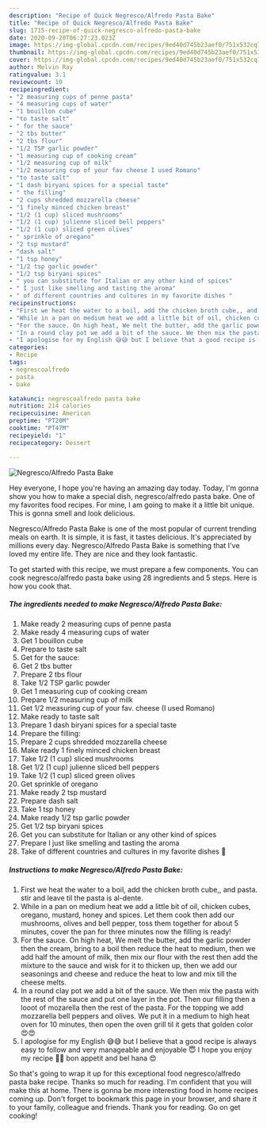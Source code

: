 ```yaml
---
description: "Recipe of Quick Negresco/Alfredo Pasta Bake"
title: "Recipe of Quick Negresco/Alfredo Pasta Bake"
slug: 1715-recipe-of-quick-negresco-alfredo-pasta-bake
date: 2020-09-20T06:27:23.023Z
image: https://img-global.cpcdn.com/recipes/9ed40d745b23aef0/751x532cq70/negrescoalfredo-pasta-bake-recipe-main-photo.jpg
thumbnail: https://img-global.cpcdn.com/recipes/9ed40d745b23aef0/751x532cq70/negrescoalfredo-pasta-bake-recipe-main-photo.jpg
cover: https://img-global.cpcdn.com/recipes/9ed40d745b23aef0/751x532cq70/negrescoalfredo-pasta-bake-recipe-main-photo.jpg
author: Melvin Ray
ratingvalue: 3.1
reviewcount: 10
recipeingredient:
- "2 measuring cups of penne pasta"
- "4 measuring cups of water"
- "1 bouillon cube"
- "to taste salt"
- " for the sauce"
- "2 tbs butter"
- "2 tbs flour"
- "1/2 TSP garlic powder"
- "1 measuring cup of cooking cream"
- "1/2 measuring cup of milk"
- "1/2 measuring cup of your fav cheese I used Romano"
- "to taste salt"
- "1 dash biryani spices for a special taste"
- " the filling"
- "2 cups shredded mozzarella cheese"
- "1 finely minced chicken breast"
- "1/2 (1 cup) sliced mushrooms"
- "1/2 (1 cup) julienne sliced bell peppers"
- "1/2 (1 cup) sliced green olives"
- " sprinkle of oregano"
- "2 tsp mustard"
- "dash salt"
- "1 tsp honey"
- "1/2 tsp garlic powder"
- "1/2 tsp biryani spices"
- " you can substitute for Italian or any other kind of spices"
- " I just like smelling and tasting the aroma"
- " of different countries and cultures in my favorite dishes "
recipeinstructions:
- "First we heat the water to a boil, add the chicken broth cube,, and pasta. stir and leave til the pasta is al-dente."
- "While in a pan on medium heat we add a little bit of oil, chicken cubes, oregano, mustard, honey and spices. Let them cook then add our mushrooms, olives and bell pepper, toss them together for about 5 minutes, cover the pan for three minutes now the filling is ready!"
- "For the sauce. On high heat, We melt the butter, add the garlic powder then the cream, bring to a boil then reduce the heat to medium, then we add half the amount of milk, then mix our flour with the rest then add the mixture to the sauce and wisk for it to thicken up, then we add our seasonings and cheese and reduce the heat to low and mix till the cheese melts."
- "In a round clay pot we add a bit of the sauce. We then mix the pasta with the rest of the sauce and put one layer in the pot. Then our filling then a looot of mozarella then the rest of the pasta. For the topping we add mozzarella bell peppers and olives. We put it in a medium to high heat oven for 10 minutes, then open the oven grill til it gets that golden color 😍😍"
- "I apologise for my English 😅😅 but I believe that a good recipe is always easy to follow and very manageable and enjoyable 😇 I hope you enjoy my recipe 💙💙 bon appetit and bel hana 😍"
categories:
- Recipe
tags:
- negrescoalfredo
- pasta
- bake

katakunci: negrescoalfredo pasta bake 
nutrition: 214 calories
recipecuisine: American
preptime: "PT20M"
cooktime: "PT47M"
recipeyield: "1"
recipecategory: Dessert

---
```



![Negresco/Alfredo Pasta Bake](https://img-global.cpcdn.com/recipes/9ed40d745b23aef0/751x532cq70/negrescoalfredo-pasta-bake-recipe-main-photo.jpg)

Hey everyone, I hope you're having an amazing day today. Today, I'm gonna show you how to make a special dish, negresco/alfredo pasta bake. One of my favorites food recipes. For mine, I am going to make it a little bit unique. This is gonna smell and look delicious.



Negresco/Alfredo Pasta Bake is one of the most popular of current trending meals on earth. It is simple, it is fast, it tastes delicious. It's appreciated by millions every day. Negresco/Alfredo Pasta Bake is something that I've loved my entire life. They are nice and they look fantastic.


To get started with this recipe, we must prepare a few components. You can cook negresco/alfredo pasta bake using 28 ingredients and 5 steps. Here is how you cook that.

<!--inarticleads1-->

##### The ingredients needed to make Negresco/Alfredo Pasta Bake:

1. Make ready 2 measuring cups of penne pasta
1. Make ready 4 measuring cups of water
1. Get 1 bouillon cube
1. Prepare to taste salt
1. Get  for the sauce:
1. Get 2 tbs butter
1. Prepare 2 tbs flour
1. Take 1/2 TSP garlic powder
1. Get 1 measuring cup of cooking cream
1. Prepare 1/2 measuring cup of milk
1. Get 1/2 measuring cup of your fav. cheese (I used Romano)
1. Make ready to taste salt
1. Prepare 1 dash biryani spices for a special taste
1. Prepare  the filling:
1. Prepare 2 cups shredded mozzarella cheese
1. Make ready 1 finely minced chicken breast
1. Take 1/2 (1 cup) sliced mushrooms
1. Get 1/2 (1 cup) julienne sliced bell peppers
1. Take 1/2 (1 cup) sliced green olives
1. Get  sprinkle of oregano
1. Make ready 2 tsp mustard
1. Prepare dash salt
1. Take 1 tsp honey
1. Make ready 1/2 tsp garlic powder
1. Get 1/2 tsp biryani spices
1. Get  you can substitute for Italian or any other kind of spices
1. Prepare  I just like smelling and tasting the aroma
1. Take  of different countries and cultures in my favorite dishes 💓




<!--inarticleads2-->

##### Instructions to make Negresco/Alfredo Pasta Bake:

1. First we heat the water to a boil, add the chicken broth cube,, and pasta. stir and leave til the pasta is al-dente.
1. While in a pan on medium heat we add a little bit of oil, chicken cubes, oregano, mustard, honey and spices. Let them cook then add our mushrooms, olives and bell pepper, toss them together for about 5 minutes, cover the pan for three minutes now the filling is ready!
1. For the sauce. On high heat, We melt the butter, add the garlic powder then the cream, bring to a boil then reduce the heat to medium, then we add half the amount of milk, then mix our flour with the rest then add the mixture to the sauce and wisk for it to thicken up, then we add our seasonings and cheese and reduce the heat to low and mix till the cheese melts.
1. In a round clay pot we add a bit of the sauce. We then mix the pasta with the rest of the sauce and put one layer in the pot. Then our filling then a looot of mozarella then the rest of the pasta. For the topping we add mozzarella bell peppers and olives. We put it in a medium to high heat oven for 10 minutes, then open the oven grill til it gets that golden color 😍😍
1. I apologise for my English 😅😅 but I believe that a good recipe is always easy to follow and very manageable and enjoyable 😇 I hope you enjoy my recipe 💙💙 bon appetit and bel hana 😍




So that's going to wrap it up for this exceptional food negresco/alfredo pasta bake recipe. Thanks so much for reading. I'm confident that you will make this at home. There is gonna be more interesting food in home recipes coming up. Don't forget to bookmark this page in your browser, and share it to your family, colleague and friends. Thank you for reading. Go on get cooking!

